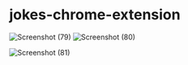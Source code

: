 # jokes-chrome-extension
![Screenshot (79)](https://user-images.githubusercontent.com/85377449/154877560-963249f3-41d7-4791-9733-dbe74b46fd9e.png)
![Screenshot (80)](https://user-images.githubusercontent.com/85377449/154877561-b94abf22-bd57-4333-974f-47c724eef6dd.png)

![Screenshot (81)](https://user-images.githubusercontent.com/85377449/154877645-8555c03e-8e79-447c-91c3-7b3ec6d090a6.png)
